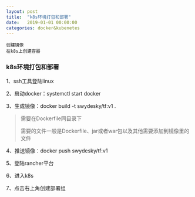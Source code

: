```yaml
---
layout: post
title:  "k8s环境打包和部署"
date:   2019-01-01 00:00:00
categories: docker&kubenetes
---
```


	创建镜像
	在k8s上创建容器

<!--more-->

### k8s环境打包和部署

1、ssh工具登陆linux

2、启动docker：systemctl start docker

3、生成镜像：docker build -t swydesky/tf:v1 .

> 需要在Dockerfile同目录下
>
> 需要的文件一般是Dockerfile、jar或者war包以及其他需要添加到镜像里的文件

4、推送镜像：docker push swydesky/tf:v1

5、登陆rancher平台

6、进入k8s

7、点击右上角创建部署组